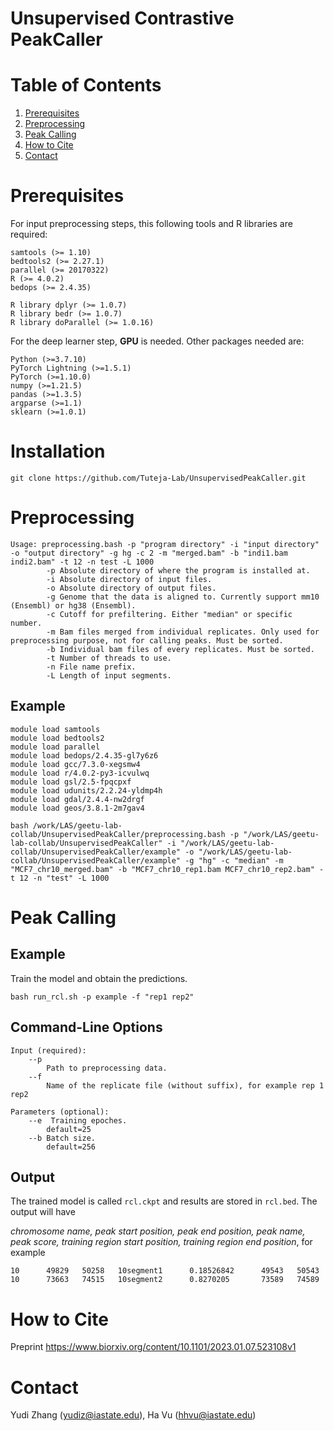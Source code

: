 # Unsupervised Contrastive PeakCaller

# Table of Contents
1. [Prerequisites](#prerequisites)
1. [Preprocessing](#preprocessing)
1. [Peak Calling](#peakcalling)
1. [How to Cite](#cite)
1. [Contact](#contact)

# Prerequisites <a name = "prerequisites" />
For input preprocessing steps, this following tools and R libraries are required:
```
samtools (>= 1.10)
bedtools2 (>= 2.27.1)
parallel (>= 20170322)
R (>= 4.0.2)
bedops (>= 2.4.35)

R library dplyr (>= 1.0.7)
R library bedr (>= 1.0.7)
R library doParallel (>= 1.0.16)
```
For the deep learner step, **GPU** is needed. Other packages needed are:
```
Python (>=3.7.10)
PyTorch Lightning (>=1.5.1)
PyTorch (>=1.10.0)
numpy (>=1.21.5)
pandas (>=1.3.5)
argparse (>=1.1)
sklearn (>=1.0.1)
```

# Installation
```
git clone https://github.com/Tuteja-Lab/UnsupervisedPeakCaller.git
```

# Preprocessing <a name = "preprocessing" />
```
Usage: preprocessing.bash -p "program directory" -i "input directory" -o "output directory" -g hg -c 2 -m "merged.bam" -b "indi1.bam indi2.bam" -t 12 -n test -L 1000
        -p Absolute directory of where the program is installed at.
        -i Absolute directory of input files.
        -o Absolute directory of output files.
        -g Genome that the data is aligned to. Currently support mm10 (Ensembl) or hg38 (Ensembl).
        -c Cutoff for prefiltering. Either "median" or specific number.
        -m Bam files merged from individual replicates. Only used for preprocessing purpose, not for calling peaks. Must be sorted.
        -b Individual bam files of every replicates. Must be sorted.
        -t Number of threads to use.
        -n File name prefix.
        -L Length of input segments.
```

## Example
```
module load samtools
module load bedtools2
module load parallel
module load bedops/2.4.35-gl7y6z6
module load gcc/7.3.0-xegsmw4
module load r/4.0.2-py3-icvulwq
module load gsl/2.5-fpqcpxf
module load udunits/2.2.24-yldmp4h
module load gdal/2.4.4-nw2drgf
module load geos/3.8.1-2m7gav4

bash /work/LAS/geetu-lab-collab/UnsupervisedPeakCaller/preprocessing.bash -p "/work/LAS/geetu-lab-collab/UnsupervisedPeakCaller" -i "/work/LAS/geetu-lab-collab/UnsupervisedPeakCaller/example" -o "/work/LAS/geetu-lab-collab/UnsupervisedPeakCaller/example" -g "hg" -c "median" -m "MCF7_chr10_merged.bam" -b "MCF7_chr10_rep1.bam MCF7_chr10_rep2.bam" -t 12 -n "test" -L 1000
```

# Peak Calling <a name = "peakcalling" />

## Example

Train the model and obtain the predictions.

```
bash run_rcl.sh -p example -f "rep1 rep2"
```

## Command-Line Options

```
Input (required):
    --p 
        Path to preprocessing data.
    --f
        Name of the replicate file (without suffix), for example rep 1 rep2

Parameters (optional):
    --e  Training epoches.
        default=25
    --b Batch size.
        default=256
```

## Output

The trained model is called `rcl.ckpt` and results are stored in `rcl.bed`. The output will have 

*chromosome name, peak start position, peak end position, peak name, peak score, training region start position, training region end position*, for example
```
10      49829   50258   10segment1      0.18526842      49543   50543
10      73663   74515   10segment2      0.8270205       73589   74589
```

# How to Cite <a name = "cite" />
Preprint https://www.biorxiv.org/content/10.1101/2023.01.07.523108v1

# Contact <a name = "contact" />

Yudi Zhang (yudiz@iastate.edu), Ha Vu (hhvu@iastate.edu)

